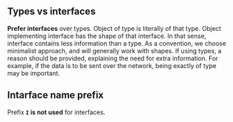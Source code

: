 ## Types vs interfaces

**Prefer interfaces** over types. Object of type is literally of that type. Object implementing interface has the shape of that interface. In that sense, interface contains less information than a type. As a convention, we choose minimalist approach, and will generally work with shapes. If using types, a reason should be provided, explaining the need for extra information. For example, if the data is to be sent over the network, being exactly of type may be important.

## Intarface name prefix

Prefix **`I` is not used** for interfaces.